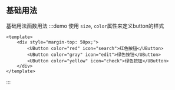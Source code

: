 <!--
 * @Author: mjh
 * @Date: 2023-03-13 00:33:11
 * @LastEditors: mjh
 * @LastEditTime: 2023-03-13 08:55:04
 * @Description: 
-->
## 基础用法
基础用法函数用法
:::demo 使用 `size`, `color`属性来定义button的样式

```vue 
<template>
    <div style="margin-top: 50px;">
        <UButton color="red" icon="search">红色按钮</UButton>
        <UButton color="gray" icon="edit">绿色按钮</UButton>
        <UButton color="yellow" icon="check">绿色按钮</UButton>
    </div>
</template>
```
:::